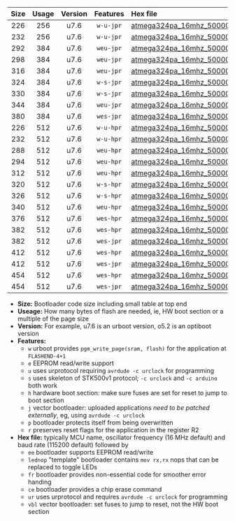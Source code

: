 |Size|Usage|Version|Features|Hex file|
|:-:|:-:|:-:|:-:|:--|
|226|256|u7.6|`w-u-jpr`|[atmega324pa_16mhz_500000bps_ur_vbl.hex](https://raw.githubusercontent.com/stefanrueger/urboot/main//atmega324pa_16mhz_500000bps_ur_vbl.hex)|
|232|256|u7.6|`w-u-jpr`|[atmega324pa_16mhz_500000bps_lednop_ur_vbl.hex](https://raw.githubusercontent.com/stefanrueger/urboot/main//atmega324pa_16mhz_500000bps_lednop_ur_vbl.hex)|
|292|384|u7.6|`weu-jpr`|[atmega324pa_16mhz_500000bps_ee_ur_vbl.hex](https://raw.githubusercontent.com/stefanrueger/urboot/main//atmega324pa_16mhz_500000bps_ee_ur_vbl.hex)|
|298|384|u7.6|`weu-jpr`|[atmega324pa_16mhz_500000bps_ee_lednop_ur_vbl.hex](https://raw.githubusercontent.com/stefanrueger/urboot/main//atmega324pa_16mhz_500000bps_ee_lednop_ur_vbl.hex)|
|316|384|u7.6|`weu-jpr`|[atmega324pa_16mhz_500000bps_ee_lednop_fr_ur_vbl.hex](https://raw.githubusercontent.com/stefanrueger/urboot/main//atmega324pa_16mhz_500000bps_ee_lednop_fr_ur_vbl.hex)|
|324|384|u7.6|`w-s-jpr`|[atmega324pa_16mhz_500000bps_vbl.hex](https://raw.githubusercontent.com/stefanrueger/urboot/main//atmega324pa_16mhz_500000bps_vbl.hex)|
|330|384|u7.6|`w-s-jpr`|[atmega324pa_16mhz_500000bps_lednop_vbl.hex](https://raw.githubusercontent.com/stefanrueger/urboot/main//atmega324pa_16mhz_500000bps_lednop_vbl.hex)|
|344|384|u7.6|`weu-jpr`|[atmega324pa_16mhz_500000bps_ee_lednop_fr_ce_ur_vbl.hex](https://raw.githubusercontent.com/stefanrueger/urboot/main//atmega324pa_16mhz_500000bps_ee_lednop_fr_ce_ur_vbl.hex)|
|380|384|u7.6|`wes-jpr`|[atmega324pa_16mhz_500000bps_ee_vbl.hex](https://raw.githubusercontent.com/stefanrueger/urboot/main//atmega324pa_16mhz_500000bps_ee_vbl.hex)|
|226|512|u7.6|`w-u-hpr`|[atmega324pa_16mhz_500000bps_ur.hex](https://raw.githubusercontent.com/stefanrueger/urboot/main//atmega324pa_16mhz_500000bps_ur.hex)|
|232|512|u7.6|`w-u-hpr`|[atmega324pa_16mhz_500000bps_lednop_ur.hex](https://raw.githubusercontent.com/stefanrueger/urboot/main//atmega324pa_16mhz_500000bps_lednop_ur.hex)|
|288|512|u7.6|`weu-hpr`|[atmega324pa_16mhz_500000bps_ee_ur.hex](https://raw.githubusercontent.com/stefanrueger/urboot/main//atmega324pa_16mhz_500000bps_ee_ur.hex)|
|294|512|u7.6|`weu-hpr`|[atmega324pa_16mhz_500000bps_ee_lednop_ur.hex](https://raw.githubusercontent.com/stefanrueger/urboot/main//atmega324pa_16mhz_500000bps_ee_lednop_ur.hex)|
|312|512|u7.6|`weu-hpr`|[atmega324pa_16mhz_500000bps_ee_lednop_fr_ur.hex](https://raw.githubusercontent.com/stefanrueger/urboot/main//atmega324pa_16mhz_500000bps_ee_lednop_fr_ur.hex)|
|320|512|u7.6|`w-s-hpr`|[atmega324pa_16mhz_500000bps.hex](https://raw.githubusercontent.com/stefanrueger/urboot/main//atmega324pa_16mhz_500000bps.hex)|
|326|512|u7.6|`w-s-hpr`|[atmega324pa_16mhz_500000bps_lednop.hex](https://raw.githubusercontent.com/stefanrueger/urboot/main//atmega324pa_16mhz_500000bps_lednop.hex)|
|340|512|u7.6|`weu-hpr`|[atmega324pa_16mhz_500000bps_ee_lednop_fr_ce_ur.hex](https://raw.githubusercontent.com/stefanrueger/urboot/main//atmega324pa_16mhz_500000bps_ee_lednop_fr_ce_ur.hex)|
|376|512|u7.6|`wes-hpr`|[atmega324pa_16mhz_500000bps_ee.hex](https://raw.githubusercontent.com/stefanrueger/urboot/main//atmega324pa_16mhz_500000bps_ee.hex)|
|382|512|u7.6|`wes-hpr`|[atmega324pa_16mhz_500000bps_ee_lednop.hex](https://raw.githubusercontent.com/stefanrueger/urboot/main//atmega324pa_16mhz_500000bps_ee_lednop.hex)|
|382|512|u7.6|`wes-jpr`|[atmega324pa_16mhz_500000bps_ee_lednop_vbl.hex](https://raw.githubusercontent.com/stefanrueger/urboot/main//atmega324pa_16mhz_500000bps_ee_lednop_vbl.hex)|
|412|512|u7.6|`wes-hpr`|[atmega324pa_16mhz_500000bps_ee_lednop_fr.hex](https://raw.githubusercontent.com/stefanrueger/urboot/main//atmega324pa_16mhz_500000bps_ee_lednop_fr.hex)|
|412|512|u7.6|`wes-jpr`|[atmega324pa_16mhz_500000bps_ee_lednop_fr_vbl.hex](https://raw.githubusercontent.com/stefanrueger/urboot/main//atmega324pa_16mhz_500000bps_ee_lednop_fr_vbl.hex)|
|454|512|u7.6|`wes-hpr`|[atmega324pa_16mhz_500000bps_ee_lednop_fr_ce.hex](https://raw.githubusercontent.com/stefanrueger/urboot/main//atmega324pa_16mhz_500000bps_ee_lednop_fr_ce.hex)|
|454|512|u7.6|`wes-jpr`|[atmega324pa_16mhz_500000bps_ee_lednop_fr_ce_vbl.hex](https://raw.githubusercontent.com/stefanrueger/urboot/main//atmega324pa_16mhz_500000bps_ee_lednop_fr_ce_vbl.hex)|

- **Size:** Bootloader code size including small table at top end
- **Useage:** How many bytes of flash are needed, ie, HW boot section or a multiple of the page size
- **Version:** For example, u7.6 is an urboot version, o5.2 is an optiboot version
- **Features:**
  + `w` urboot provides `pgm_write_page(sram, flash)` for the application at `FLASHEND-4+1`
  + `e` EEPROM read/write support
  + `u` uses urprotocol requiring `avrdude -c urclock` for programming
  + `s` uses skeleton of STK500v1 protocol; `-c urclock` and `-c arduino` both work
  + `h` hardware boot section: make sure fuses are set for reset to jump to boot section
  + `j` vector bootloader: uploaded applications *need to be patched externally*, eg, using `avrdude -c urclock`
  + `p` bootloader protects itself from being overwritten
  + `r` preserves reset flags for the application in the register R2
- **Hex file:** typically MCU name, oscillator frequency (16 MHz default) and baud rate (115200 default) followed by
  + `ee` bootloader supports EEPROM read/write
  + `lednop` "template" bootloader contains `mov rx,rx` nops that can be replaced to toggle LEDs
  + `fr` bootloader provides non-essential code for smoother error handing
  + `ce` bootloader provides a chip erase command
  + `ur` uses urprotocol and requires `avrdude -c urclock` for programming
  + `vbl` vector bootloader: set fuses to jump to reset, not the HW boot section
